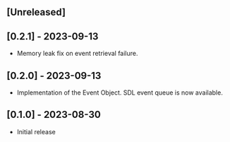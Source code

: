 ## [Unreleased]

## [0.2.1] - 2023-09-13

- Memory leak fix on event retrieval failure. 

## [0.2.0] - 2023-09-13

- Implementation of the Event Object. SDL event queue is now available.

## [0.1.0] - 2023-08-30

- Initial release
